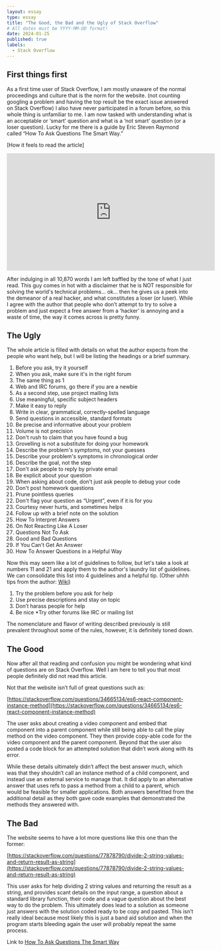 ```yaml
---
layout: essay
type: essay
title: "The Good, the Bad and the Ugly of Stack Overflow"
# All dates must be YYYY-MM-DD format!
date: 2024-01-25
published: true
labels:
  - Stack Overflow
---
```


## First things first

As a first time user of Stack Overflow, I am mostly unaware of the normal proceedings and culture that is the norm for the website. (not counting googling a problem and having the top result be the exact issue answered on Stack Overflow) I also have never participated in a forum before, so this whole thing is unfamiliar to me. I am now tasked with understanding what is an acceptable or ‘smart’  question and what is a ‘not smart’ question (or a loser question). Lucky for me there is a guide by Eric Steven Raymond called “How To Ask Questions The Smart Way.”

[How it feels to read the article]

<iframe width="560" height="315" src="https://www.youtube.com/embed/GlA35y0bGQc?si=c1lBlktSFoqSU1Mo" title="YouTube video player" frameborder="0" allow="accelerometer; autoplay; clipboard-write; encrypted-media; gyroscope; picture-in-picture; web-share" allowfullscreen></iframe>

After indulging in all 10,870 words I am left baffled by the tone of what I just read. This guy comes in hot with a disclaimer that he is NOT responsible for solving the world's technical problems… ok… then he gives us a peek into the demeanor of a real hacker, and what constitutes a loser (or luser). While I agree with the author that people who don’t attempt to try to solve a problem and just expect a free answer from a ‘hacker’ is annoying and a waste of time, the way it comes across is pretty funny. 

## The Ugly

The whole article is filled with details on what the author expects from the people who want help, but I will be listing the headings or a brief summary.

1. Before you ask, try it yourself
2. When you ask, make sure it's in the right forum
3. The same thing as 1
4. Web and IRC forums, go there if you are a newbie
5. As a second step, use project mailing lists
6. Use meaningful, specific subject headers
7. Make it easy to reply
8. Write in clear, grammatical, correctly-spelled language
9. Send questions in accessible, standard formats
10. Be precise and informative about your problem
11. Volume is not precision
12. Don't rush to claim that you have found a bug
13. Grovelling is not a substitute for doing your homework
14. Describe the problem's symptoms, not your guesses
15. Describe your problem's symptoms in chronological order
16. Describe the goal, not the step
17. Don't ask people to reply by private email
18. Be explicit about your question
19. When asking about code, don't just ask people to debug your code
20. Don't post homework questions
21. Prune pointless queries
22. Don't flag your question as “Urgent”, even if it is for you
23. Courtesy never hurts, and sometimes helps
24. Follow up with a brief note on the solution
25. How To Interpret Answers
26. On Not Reacting Like A Loser
27. Questions Not To Ask
28. Good and Bad Questions
29. If You Can't Get An Answer
30. How To Answer Questions in a Helpful Way

Now this may seem like a lot of guidelines to follow, but let's take a look at numbers 11 and 21 and apply them to the author's laundry list of guidelines. We can consolidate this list into 4 guidelines and a helpful tip. 
(Other uhhh tips from the author: [Wiki](https://en.wikipedia.org/wiki/Eric_S._Raymond#Political_beliefs_and_activism))

1. Try the problem before you ask for help
2. Use precise descriptions and stay on topic
3. Don’t harass people for help
4. Be nice
*Try other forums like IRC or mailing list

The nomenclature and flavor of writing described previously is still prevalent throughout some of the rules, however, it is definitely toned down. 

## The Good

Now after all that reading and confusion you might be wondering what kind of questions are on Stack Overflow. Well I am here to tell you that most people definitely did not read this article.

Not that the website isn’t full of great questions such as:

[https://stackoverflow.com/questions/34665134/es6-react-component-instance-method](https://stackoverflow.com/questions/34665134/es6-react-component-instance-method)

The user asks about creating a video component and embed that component into a parent component while still being able to call the play method on the video component. They then provide copy-able code for the video component and the parent component. Beyond that the user also posted a code block for an attempted solution that didn’t work along with its error. 

While these details ultimately didn’t affect the best answer much, which was that they shouldn’t call an instance method of a child component, and instead use an external service to manage that. It did apply to an alternative answer that uses refs to pass a method from a child to a parent, which would be feasible for smaller applications. Both answers benefitted from the additional detail as they both gave code examples that demonstrated the methods they answered with.

## The Bad

The website seems to have a lot more questions like this one than the former:

[https://stackoverflow.com/questions/77878790/divide-2-string-values-and-return-result-as-string](https://stackoverflow.com/questions/77878790/divide-2-string-values-and-return-result-as-string)

This user asks for help dividing 2 string values and returning the result as a string, and provides scant details on the input range, a question about a standard library function, their code and a vague question about the best way to do the problem. This ultimately does lead to a solution as someone just answers with the solution coded ready to be copy and pasted. This isn’t really ideal because most likely this is just a band aid solution and when the program starts bleeding again the user will probably repeat the same process. 

Link to [How To Ask Questions The Smart Way](http://www.catb.org/esr/faqs/smart-questions.html#intro)
